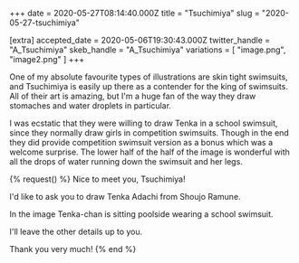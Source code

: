 +++
date = 2020-05-27T08:14:40.000Z
title = "Tsuchimiya"
slug = "2020-05-27-tsuchimiya"

[extra]
accepted_date = 2020-05-06T19:30:43.000Z
twitter_handle = "A_Tsuchimiya"
skeb_handle = "A_Tsuchimiya"
variations = [
  "image.png",
  "image2.png"
]
+++

One of my absolute favourite types of illustrations are skin tight swimsuits, and Tsuchimiya is easily up there as a contender for the king of swimsuits. All of their art is amazing, but I'm a huge fan of the way they draw stomaches and water droplets in particular.

I was ecstatic that they were willing to draw Tenka in a school swimsuit, since they normally draw girls in competition swimsuits. Though in the end they did provide competition swimsuit version as a bonus which was a welcome surprise. The lower half of the half of the image is wonderful with all the drops of water running down the swimsuit and her legs.

{% request() %}
Nice to meet you, Tsuchimiya!

I'd like to ask you to draw Tenka Adachi from Shoujo Ramune.

In the image Tenka-chan is sitting poolside wearing a school swimsuit.

I'll leave the other details up to you.

Thank you very much!
{% end %}